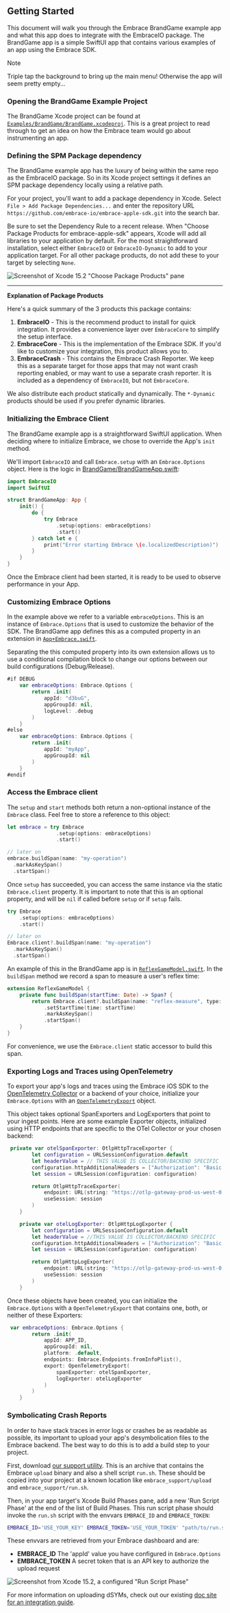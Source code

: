 
## Getting Started

This document will walk you through the Embrace BrandGame example app and what this app does to integrate
with the EmbraceIO package. The BrandGame app is a simple SwiftUI app that contains various examples
of an app using the Embrace SDK.

> [!NOTE]
> Triple tap the background to bring up the main menu!
> Otherwise the app will seem pretty empty...


### Opening the BrandGame Example Project

The BrandGame Xcode project can be found at
[`Examples/BrandGame/BrandGame.xcodeproj`](./Examples/BrandGame/BrandGame.xcodeproj/). This is a great project to read through to get an idea on how the Embrace team would go about instrumenting
 an app.

### Defining the SPM Package dependency

The BrandGame example app has the luxury of being within the same repo as the EmbraceIO package. So in its
Xcode project settings it defines an SPM package dependency locally using a relative path.

For your project, you'll want to add a package dependency in Xcode. Select `File > Add Package Dependencies...`
and enter the repository URL `https://github.com/embrace-io/embrace-apple-sdk.git` into the search bar.

Be sure to set the Dependency Rule to a recent release. When "Choose Package Products for embrace-apple-sdk" appears,
Xcode will add all libraries to your application by default. For the most straightforward installation, select either
`EmbraceIO` or `EmbraceIO-Dynamic` to add to your application target. For all other package products, do not add these
to your target by selecting `None`.

![Screenshot of Xcode 15.2 "Choose Package Products" pane](Documentation/assets/GettingStarted/package-products.png)

---

**Explanation of Package Products**

Here's a quick summary of the 3 products this package contains:

1. **EmbraceIO** - This is the recommend product to install for quick
 integration. It provides a convenience layer over `EmbraceCore` to
 simplify the setup interface.
2. **EmbraceCore** - This is the implementation of the Embrace SDK.
If you'd like to customize your integration, this product allows you to.
3. **EmbraceCrash** - This contains the Embrace Crash Reporter. We keep this
as a separate target for those apps that may not want crash reporting enabled,
or may want to use a separate crash reporter. It is included as a dependency of
`EmbraceIO`, but not `EmbraceCore`.

We also distribute each product statically and dynamically. The `*-Dynamic` products should
be used if you prefer dynamic libraries.

### Initializing the Embrace Client

The BrandGame example app is a straightforward SwiftUI application. When deciding where to
initialize Embrace, we chose to override the App's `init` method.

We'll import `EmbraceIO` and call `Embrace.setup` with an `Embrace.Options` object.
Here is the logic in
[BrandGame/BrandGameApp.swift](./Examples/BrandGame/BrandGame/BrandGameApp.swift):

```swift
import EmbraceIO
import SwiftUI

struct BrandGameApp: App {
    init() {
        do {
            try Embrace
                .setup(options: embraceOptions)
                .start()
        } catch let e {
            print("Error starting Embrace \(e.localizedDescription)")
        }
    }
}
```

Once the Embrace client had been started, it is ready to be used to observe performance in your App.

### Customizing Embrace Options

In the example above we refer to a variable `embraceOptions`. This is an instance of `Embrace.Options` that
is used to customize the behavior of the SDK. The BrandGame app defines this as a computed property in an extension
in [`App+Embrace.swift`](./Examples/BrandGame/BrandGame/Embrace/App+Embrace.swift).

Separating the this computed property into its own extension allows us to use a conditional compilation block to
change our options between our build configurations (Debug/Release).

```swift
#if DEBUG
    var embraceOptions: Embrace.Options {
        return .init(
            appId: "d3buG",
            appGroupId: nil,
            logLevel: .debug
        )
    }
#else
    var embraceOptions: Embrace.Options {
        return .init(
            appId: "myApp",
            appGroupId: nil
        )
    }
#endif
```

### Access the Embrace client

The `setup` and `start` methods both return a non-optional instance of the `Embrace` class.
Feel free to store a reference to this object:
```swift
let embrace = try Embrace
                .setup(options: embraceOptions)
                .start()

// later on
embrace.buildSpan(name: "my-operation")
  .markAsKeySpan()
  .startSpan()
```

Once `setup` has succeeded, you can access the same instance via the static `Embrace.client`
property. It is important to note that this is an optional property, and will be `nil` if called
before `setup` or if `setup` fails.

```swift
try Embrace
    .setup(options: embraceOptions)
    .start()

// later on
Embrace.client?.buildSpan(name: "my-operation")
  .markAsKeySpan()
  .startSpan()
```

An example of this in the BrandGame app is in
 [`ReflexGameModel.swift`](./Examples/BrandGame/BrandGame/View/Menu/Minigames/Reflex/ReflexGameModel.swift).
 In the `buildSpan` method we record a span to measure a user's reflex time:
```swift
extension ReflexGameModel {
    private func buildSpan(startTime: Date) -> Span? {
        return Embrace.client?.buildSpan(name: "reflex-measure", type: .ux)
            .setStartTime(time: startTime)
            .markAsKeySpan()
            .startSpan()
    }
}
```
For convenience, we use the `Embrace.client` static accessor to build this span.

### Exporting Logs and Traces using OpenTelemetry

To export your app's logs and traces using the Embrace iOS SDK to the [OpenTelemetry Collector](https://opentelemetry.io/docs/collector/) or a backend of your choice, initialize your `Embrace.Options` with an [`OpenTelemetryExport`](./Sources/EmbraceCore/Public/OpenTelemetryExport.swift) object.

This object takes optional SpanExporters and LogExporters that point to your ingest points. Here are some example Exporter objects, initialized using HTTP endpoints that are specific to the OTel Collector or your chosen backend:

```swift
 private var otelSpanExporter: OtlpHttpTraceExporter {
        let configuration = URLSessionConfiguration.default
        let headerValue = // THIS VALUE IS COLLECTOR/BACKEND SPECIFIC
        configuration.httpAdditionalHeaders = ["Authorization": "Basic \(headerValue)"]
        let session = URLSession(configuration: configuration)

        return OtlpHttpTraceExporter(
            endpoint: URL(string: "https://otlp-gateway-prod-us-west-0.grafana.net/otlp/v1/traces")!,
            useSession: session
        )
    }

    private var otelLogExporter: OtlpHttpLogExporter {
        let configuration = URLSessionConfiguration.default
        let headerValue = //THIS VALUE IS COLLECTOR/BACKEND SPECIFIC
        configuration.httpAdditionalHeaders = ["Authorization": "Basic \(headerValue)"]
        let session = URLSession(configuration: configuration)

        return OtlpHttpLogExporter(
            endpoint: URL(string: "https://otlp-gateway-prod-us-west-0.grafana.net/otlp/v1/logs")!,
            useSession: session
        )
    }
```

Once these objects have been created, you can initialize the `Embrace.Options` with a `OpenTelemetryExport` that contains one, both, or neither of these Exporters:

```swift
 var embraceOptions: Embrace.Options {
        return .init(
            appId: APP_ID,
            appGroupId: nil,
            platform: .default,
            endpoints: Embrace.Endpoints.fromInfoPlist(),
            export: OpenTelemetryExport(
                spanExporter: otelSpanExporter,
                logExporter: otelLogExporter
            )
        )
    }
```

### Symbolicating Crash Reports

In order to have stack traces in error logs or crashes be as readable as possible, its important to upload
 your app's desymbolication files to the Embrace backend. The best way to do this is to add a build step
 to your project.

First, download [our support utility](https://downloads.embrace.io/embrace_support.zip).
This is an archive that contains the Embrace `upload` binary and also a shell script `run.sh`.
These should be copied into your project at a known location like `embrace_support/upload`
and `embrace_support/run.sh`.

Then, in your app target's Xcode Build Phases pane, add a new 'Run Script Phase' at the end of the list
of Build Phases. This run script phase should invoke the `run.sh` script with the envvars `EMBRACE_ID`
and `EMBRACE_TOKEN`:

```sh
EMBRACE_ID='USE_YOUR_KEY' EMBRACE_TOKEN='USE_YOUR_TOKEN' "path/to/run.sh"
```

These envvars are retrieved from your Embrace dashboard and are:
- **EMBRACE_ID** The 'appId' value you have configured in `Embrace.Options`
- **EMBRACE_TOKEN** A secret token that is an API key to authorize the upload request

![Screenshot from Xcode 15.2, a configured "Run Script Phase"](Documentation/assets/GettingStarted/run-script-phase.png)

For more information on uploading dSYMs, check out our existing [doc site for an integration guide](https://embrace.io/docs/ios/integration/dsym-upload/?ios-type=spm).

